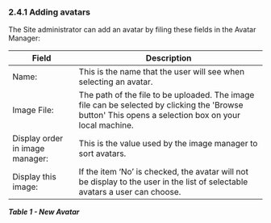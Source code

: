 ### 2.4.1	Adding avatars

The Site administrator can add an avatar by filing these fields in the Avatar Manager:


| Field | Description |
| --- | --- |
| Name: |This is the name that the user will see when selecting an avatar. |
| Image File: | The path of the file to be uploaded. The image file can be selected by clicking the 'Browse button' This opens a selection box on your local machine. |
| Display order in image manager: | This is the value used by the image manager to sort avatars.  |
| Display this image: | If the item ‘No’ is checked, the avatar will not be display to the user in the list of selectable avatars a user can choose. |



 	
***Table 1 - New Avatar***
 